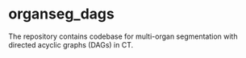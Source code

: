 # organseg_dags
The repository contains codebase for multi-organ segmentation with directed acyclic graphs (DAGs) in CT.
